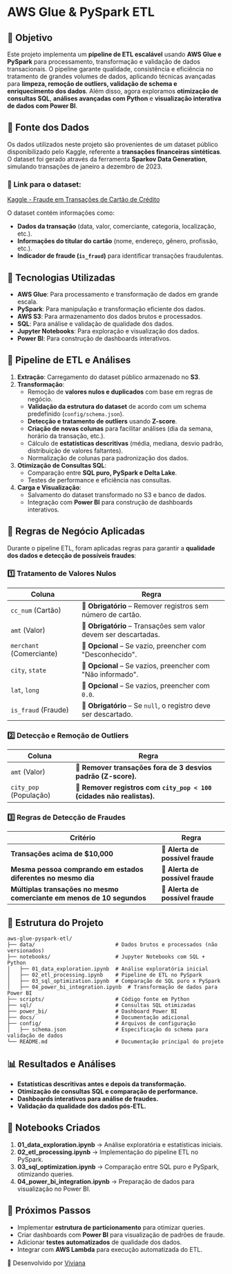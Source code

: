 # AWS Glue & PySpark ETL

## 📌 Objetivo
Este projeto implementa um **pipeline de ETL escalável** usando **AWS Glue e PySpark** para processamento, transformação e validação de dados transacionais. O pipeline garante qualidade, consistência e eficiência no tratamento de grandes volumes de dados, aplicando técnicas avançadas para **limpeza, remoção de outliers, validação de schema e enriquecimento dos dados**. Além disso, agora exploramos **otimização de consultas SQL**, **análises avançadas com Python** e **visualização interativa de dados com Power BI**.

## 🔹 Fonte dos Dados
Os dados utilizados neste projeto são provenientes de um dataset público disponibilizado pelo Kaggle, referente a **transações financeiras sintéticas**. O dataset foi gerado através da ferramenta **Sparkov Data Generation**, simulando transações de janeiro a dezembro de 2023.

### 📌 Link para o dataset:
[Kaggle - Fraude em Transações de Cartão de Crédito](https://www.kaggle.com/competitions/fraude-em-transaes-de-carto-de-crdito/data)

O dataset contém informações como:
- **Dados da transação** (data, valor, comerciante, categoria, localização, etc.).
- **Informações do titular do cartão** (nome, endereço, gênero, profissão, etc.).
- **Indicador de fraude (`is_fraud`)** para identificar transações fraudulentas.

## 🔹 Tecnologias Utilizadas
- **AWS Glue**: Para processamento e transformação de dados em grande escala.
- **PySpark**: Para manipulação e transformação eficiente dos dados.
- **AWS S3**: Para armazenamento dos dados brutos e processados.
- **SQL**: Para análise e validação de qualidade dos dados.
- **Jupyter Notebooks**: Para exploração e visualização dos dados.
- **Power BI**: Para construção de dashboards interativos.

## 🚀 Pipeline de ETL e Análises
1. **Extração**: Carregamento do dataset público armazenado no **S3**.
2. **Transformação**:
   - Remoção de **valores nulos e duplicados** com base em regras de negócio.
   - **Validação da estrutura do dataset** de acordo com um schema predefinido (`config/schema.json`).
   - **Detecção e tratamento de outliers** usando **Z-score**.
   - **Criação de novas colunas** para facilitar análises (dia da semana, horário da transação, etc.).
   - Cálculo de **estatísticas descritivas** (média, mediana, desvio padrão, distribuição de valores faltantes).
   - Normalização de colunas para padronização dos dados.
3. **Otimização de Consultas SQL**:
   - Comparação entre **SQL puro, PySpark e Delta Lake**.
   - Testes de performance e eficiência nas consultas.
4. **Carga e Visualização**:
   - Salvamento do dataset transformado no S3 e banco de dados.
   - Integração com **Power BI** para construção de dashboards interativos.

## 🔹 Regras de Negócio Aplicadas
Durante o pipeline ETL, foram aplicadas regras para garantir a **qualidade dos dados e detecção de possíveis fraudes**:

### **1️⃣ Tratamento de Valores Nulos**
| Coluna | Regra |
|--------|-------|
| `cc_num` (Cartão) | 🚨 **Obrigatório** – Remover registros sem número de cartão. |
| `amt` (Valor) | 🚨 **Obrigatório** – Transações sem valor devem ser descartadas. |
| `merchant` (Comerciante) | 🔹 **Opcional** – Se vazio, preencher com "Desconhecido". |
| `city`, `state` | 🔹 **Opcional** – Se vazios, preencher com "Não informado". |
| `lat`, `long` | 🔹 **Opcional** – Se vazios, preencher com `0.0`. |
| `is_fraud` (Fraude) | 🚨 **Obrigatório** – Se `null`, o registro deve ser descartado. |

### **2️⃣ Detecção e Remoção de Outliers**
| Coluna | Regra |
|--------|-------|
| `amt` (Valor) | 🚨 **Remover transações fora de 3 desvios padrão (Z-score).** |
| `city_pop` (População) | 🚨 **Remover registros com `city_pop < 100` (cidades não realistas).** |

### **3️⃣ Regras de Detecção de Fraudes**
| Critério | Regra |
|----------|-------|
| **Transações acima de $10,000** | 🚨 **Alerta de possível fraude** |
| **Mesma pessoa comprando em estados diferentes no mesmo dia** | 🚨 **Alerta de possível fraude** |
| **Múltiplas transações no mesmo comerciante em menos de 10 segundos** | 🚨 **Alerta de possível fraude** |

## 🔹 Estrutura do Projeto
```
aws-glue-pyspark-etl/
├── data/                          # Dados brutos e processados (não versionados)
├── notebooks/                     # Jupyter Notebooks com SQL + Python
│   ├── 01_data_exploration.ipynb  # Análise exploratória inicial
│   ├── 02_etl_processing.ipynb    # Pipeline de ETL no PySpark
│   ├── 03_sql_optimization.ipynb  # Comparação de SQL puro x PySpark
│   ├── 04_power_bi_integration.ipynb  # Transformação de dados para Power BI
├── scripts/                       # Código fonte em Python
├── sql/                           # Consultas SQL otimizadas
├── power_bi/                      # Dashboard Power BI
├── docs/                          # Documentação adicional
├── config/                        # Arquivos de configuração
│   ├── schema.json                # Especificação do schema para validação de dados
└── README.md                      # Documentação principal do projeto
```

## 📊 Resultados e Análises
- **Estatísticas descritivas antes e depois da transformação.**
- **Otimização de consultas SQL e comparação de performance.**
- **Dashboards interativos para análise de fraudes.**
- **Validação da qualidade dos dados pós-ETL.**

## 📔 Notebooks Criados
1. **01_data_exploration.ipynb** → Análise exploratória e estatísticas iniciais.
2. **02_etl_processing.ipynb** → Implementação do pipeline ETL no PySpark.
3. **03_sql_optimization.ipynb** → Comparação entre SQL puro e PySpark, otimizando queries.
4. **04_power_bi_integration.ipynb** → Preparação de dados para visualização no Power BI.

## 🔄 Próximos Passos
- Implementar **estrutura de particionamento** para otimizar queries.
- Criar dashboards com **Power BI** para visualização de padrões de fraude.
- Adicionar **testes automatizados** de qualidade dos dados.
- Integrar com **AWS Lambda** para execução automatizada do ETL.

🚀 Desenvolvido por [Viviana](https://github.com/vivinfor)

